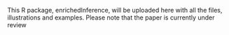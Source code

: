 This R package, enrichedInference, will be uploaded here with all the files, illustrations and examples. Please note that the paper is currently under review
